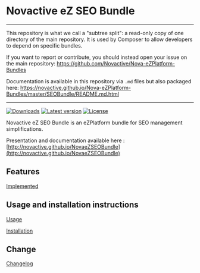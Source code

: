# Novactive eZ SEO Bundle

----

This repository is what we call a "subtree split": a read-only copy of one directory of the main repository. 
It is used by Composer to allow developers to depend on specific bundles.

If you want to report or contribute, you should instead open your issue on the main repository: https://github.com/Novactive/Nova-eZPlatform-Bundles

Documentation is available in this repository via `.md` files but also packaged here: https://novactive.github.io/Nova-eZPlatform-Bundles/master/SEOBundle/README.md.html

----

[![Downloads](https://img.shields.io/packagist/dt/novactive/ezseobundle.svg?style=flat-square)](https://packagist.org/packages/novactive/ezseobundle)
[![Latest version](https://img.shields.io/github/release/Novactive/NovaeZSEOBundle.svg?style=flat-square)](https://github.com/Novactive/NovaeZSEOBundle/releases)
[![License](https://img.shields.io/packagist/l/novactive/ezseobundle.svg?style=flat-square)](LICENSE)

Novactive eZ SEO Bundle is an eZPlatform bundle for SEO management simplifications.

Presentation and documentation available here : [http://novactive.github.io/NovaeZSEOBundle](http://novactive.github.io/NovaeZSEOBundle)


## Features

[Implemented](documentation/FEATURES.md)

## Usage and installation instructions

[Usage](documentation/USAGE.md)

[Installation](documentation/INSTALL.md)

Change
------

[Changelog](documentation/CHANGELOG.md)


